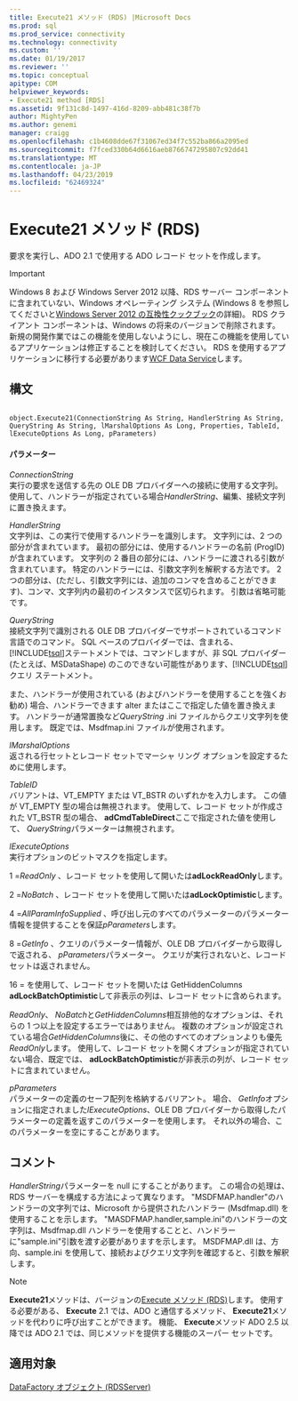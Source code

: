 ```yaml
---
title: Execute21 メソッド (RDS) |Microsoft Docs
ms.prod: sql
ms.prod_service: connectivity
ms.technology: connectivity
ms.custom: ''
ms.date: 01/19/2017
ms.reviewer: ''
ms.topic: conceptual
apitype: COM
helpviewer_keywords:
- Execute21 method [RDS]
ms.assetid: 9f131c8d-1497-416d-8209-abb481c38f7b
author: MightyPen
ms.author: genemi
manager: craigg
ms.openlocfilehash: c1b4608dde67f31067ed34f7c552ba866a2095ed
ms.sourcegitcommit: f7fced330b64d6616aeb8766747295807c92dd41
ms.translationtype: MT
ms.contentlocale: ja-JP
ms.lasthandoff: 04/23/2019
ms.locfileid: "62469324"
---
```

# <a name="execute21-method-rds"></a>Execute21 メソッド (RDS)
要求を実行し、ADO 2.1 で使用する ADO レコード セットを作成します。  
  
> [!IMPORTANT]
>  Windows 8 および Windows Server 2012 以降、RDS サーバー コンポーネントに含まれていない、Windows オペレーティング システム (Windows 8 を参照してくださいと[Windows Server 2012 の互換性クックブック](https://www.microsoft.com/download/details.aspx?id=27416)の詳細)。 RDS クライアント コンポーネントは、Windows の将来のバージョンで削除されます。 新規の開発作業ではこの機能を使用しないようにし、現在この機能を使用しているアプリケーションは修正することを検討してください。 RDS を使用するアプリケーションに移行する必要があります[WCF Data Service](https://go.microsoft.com/fwlink/?LinkId=199565)します。  
  
## <a name="syntax"></a>構文  
  
```  
  
object.Execute21(ConnectionString As String, HandlerString As String, QueryString As String, lMarshalOptions As Long, Properties, TableId, lExecuteOptions As Long, pParameters)  
```  
  
#### <a name="parameters"></a>パラメーター  
 *ConnectionString*  
 実行の要求を送信する先の OLE DB プロバイダーへの接続に使用する文字列。 使用して、ハンドラーが指定されている場合*HandlerString*、編集、接続文字列に置き換えます。  
  
 *HandlerString*  
 文字列は、この実行で使用するハンドラーを識別します。 文字列には、2 つの部分が含まれています。 最初の部分には、使用するハンドラーの名前 (ProgID) が含まれています。 文字列の 2 番目の部分には、ハンドラーに渡される引数が含まれています。 特定のハンドラーには、引数文字列を解釈する方法です。 2 つの部分は、(ただし、引数文字列には、追加のコンマを含めることができます)、コンマ、文字列内の最初のインスタンスで区切られます。 引数は省略可能です。  
  
 *QueryString*  
 接続文字列で識別される OLE DB プロバイダーでサポートされているコマンド言語でのコマンド。 SQL ベースのプロバイダーでは、含まれる、[!INCLUDE[tsql](../../../includes/tsql-md.md)]ステートメントでは、コマンドしますが、非 SQL プロバイダー (たとえば、MSDataShape) のこのできない可能性があります、[!INCLUDE[tsql](../../../includes/tsql-md.md)]クエリ ステートメント。  
  
 また、ハンドラーが使用されている (およびハンドラーを使用することを強くお勧め) 場合、ハンドラーできます alter またはここで指定した値を置き換えます。 ハンドラーが通常置換など*QueryString* .ini ファイルからクエリ文字列を使用します。 既定では、Msdfmap.ini ファイルが使用されます。  
  
 *lMarshalOptions*  
 返される行セットとレコード セットでマーシャ リング オプションを設定するために使用します。  
  
 *TableID*  
 バリアントは、VT_EMPTY または VT_BSTR のいずれかを入力します。 この値が VT_EMPTY 型の場合は無視されます。 使用して、レコード セットが作成された VT_BSTR 型の場合、 **adCmdTableDirect**ここで指定された値を使用して、 *QueryString*パラメーターは無視されます。  
  
 *lExecuteOptions*  
 実行オプションのビットマスクを指定します。  
  
 1 =*ReadOnly* 、レコード セットを使用して開いたは**adLockReadOnly**します。  
  
 2 =*NoBatch* 、レコード セットを使用して開いたは**adLockOptimistic**します。  
  
 4 =*AllParamInfoSupplied* 、呼び出し元のすべてのパラメーターのパラメーター情報を提供することを保証*pParameters*します。  
  
 8 =*GetInfo* 、クエリのパラメーター情報が、OLE DB プロバイダーから取得しで返される、 *pParameters*パラメーター。 クエリが実行されないと、レコード セットは返されません。  
  
 16 = を使用して、レコード セットを開いたは GetHiddenColumns **adLockBatchOptimistic**して非表示の列は、レコード セットに含められます。  
  
 *ReadOnly*、 *NoBatch*と*GetHiddenColumns*相互排他的なオプションは、それらの 1 つ以上を設定するエラーではありません。 複数のオプションが設定されている場合*GetHiddenColumns*後に、その他のすべてのオプションよりも優先*ReadOnly*します。 使用して、レコード セットを開くオプションが指定されていない場合、既定では、 **adLockBatchOptimistic**が非表示の列が、レコード セットに含まれていません。  
  
 *pParameters*  
 パラメーターの定義のセーフ配列を格納するバリアント。 場合、 *GetInfo*オプションに指定されました*lExecuteOptions*、OLE DB プロバイダーから取得したパラメーターの定義を返すこのパラメーターを使用します。 それ以外の場合、このパラメーターを空にすることがあります。  
  
## <a name="remarks"></a>コメント  
 *HandlerString*パラメーターを null にすることがあります。 この場合の処理は、RDS サーバーを構成する方法によって異なります。 "MSDFMAP.handler"のハンドラーの文字列では、Microsoft から提供されたハンドラー (Msdfmap.dll) を使用することを示します。 "MASDFMAP.handler,sample.ini"のハンドラーの文字列は、Msdfmap.dll ハンドラーを使用することと、ハンドラーに"sample.ini"引数を渡す必要がありますを示します。 MSDFMAP.dll は、方向、sample.ini を使用して、接続およびクエリ文字列を確認すると、引数を解釈します。  
  
> [!NOTE]
>  **Execute21**メソッドは、バージョンの[Execute メソッド (RDS)](../../../ado/reference/rds-api/execute-method-rds.md)します。 使用する必要がある、 **Execute** 2.1 では、ADO と通信するメソッド、 **Execute21**メソッドを代わりに呼び出すことができます。 機能、 **Execute**メソッド ADO 2.5 以降では ADO 2.1 では、同じメソッドを提供する機能のスーパー セットです。  
  
## <a name="applies-to"></a>適用対象  
 [DataFactory オブジェクト (RDSServer)](../../../ado/reference/rds-api/datafactory-object-rdsserver.md)


